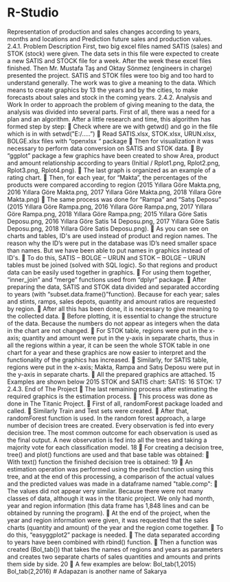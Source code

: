 # R-Studio
Representation of production and sales changes according to years, months and locations and Prediction future sales and production values.
2.4.1. Problem Description
 First, two big excel files named SATIS (sales) and STOK (stock) were
given. The data sets in this file were expected to create a new SATIS and
STOCK file for a week. After the week these excel files finished. Then Mr.
Mustafa Taş and Oktay Sönmez (engineers in charge) presented the project.
SATIS and STOK files were too big and too hard to understand generally. The
work was to give a meaning to the data. Which means to create graphics by 
13
the years and by the cities, to make forecasts about sales and stock in the
coming years.
 2.4.2. Analysis and Work
 In order to approach the problem of giving meaning to the data, the
analysis was divided into several parts. First of all, there was a need for a plan
and an algorithm. After a little research and time, this algorithm has formed
step by step:
 Check where are we with getwd() and go in the file which is in with
setwd("E:/…..”)
 Read SATIS.xlsx, STOK.xlsx, URUN.xlsx, BOLGE.xlsx files with
“openxlsx “ package
 Then for visualization it was necessary to perform data conversion
on SATIS and STOK data.
 By “ggplot” package a few graphics have been created to show
Area, product and amount relationship according to years (Initial /
Rplot1.png, Rplot2.png, Rplot3.png, Rplot4.png).
 The last graph is organized as an example of a rating chart.
 Then, for each year, for “Makta”, the percentages of the products
were compared according to region (2015 Yıllara Göre Makta.png,
2016 Yıllara Göre Makta.png, 2017 Yıllara Göre Makta.png, 2018
Yıllara Göre Makta.png)
 The same process was done for “Rampa” and “Satış Deposu”
(2015 Yıllara Göre Rampa.png, 2016 Yıllara Göre Rampa.png,
2017 Yıllara Göre Rampa.png, 2018 Yıllara Göre Rampa.png;
2015 Yıllara Göre Satis Deposu.png, 2016 Yıllara Göre Satis 
14
Deposu.png, 2017 Yıllara Göre Satis Deposu.png, 2018 Yıllara
Göre Satis Deposu.png).
 As you can see on charts and tables, ID's are used instead of
product and region names. The reason why the ID’s were put in the
database was ID’s need smaller space than names. But we have
been able to put names in graphics instead of ID's.
 To do this, SATIS – BOLGE – URUN and STOK – BOLGE – URUN
tables must be joined (solved with SQL logic). So that regions and
product data can be easily used together in graphics.
 For using them together, “inner_join” and “merge” functions used
from “dplyr” package.
 After preparing the data, SATIS and STOK data divided and
separated according to years (with “subset.data.frame()”function).
Because for each year; sales and stints, ramps, sales depots,
quantity and amount ratios are requested by region.
 After all this has been done, it is necessary to give meaning to the
collected data.
 Before plotting, it is essential to change the structure of the data.
Because the numbers do not appear as integers when the data in
the chart are not changed.
 For STOK table, regions were put in the x-axis; quantity and
amount were put in the y-axis in separate charts, thus in all the
regions within a year, it can be seen the whole STOK table in one
chart for a year and these graphics are now easier to interpret and
the functionality of the graphics has increased.
 Similarly, for SATIS table, regions were put in the x-axis; Makta,
Rampa and Satış Deposu were put in the y-axis in separate charts.
 All the prepared graphics are attached. 
15
Examples are shown below 2015 STOK and SATIS chart:
SATIS: 
16
STOK: 
17
2.4.3. End of The Project
 The last remaining process after estimating the required graphics is the
estimation process.
 This process was done as done in The Titanic Project.
 First of all, randomForest package loaded and called.
 Similarly Train and Test sets were created.
 After that, randomForest function is used. In the random forest
approach, a large number of decision trees are created. Every
observation is fed into every decision tree. The most common outcome
for each observation is used as the final output. A new observation is
fed into all the trees and taking a majority vote for each classification
model. 
18
 For creating a decision tree, tree() and plot() functions are used and
that base table was obtained:
 With text() function the finished decision tree is obtained: 
19
 An estimation operation was performed using the predict function using
this tree, and at the end of this processing, a comparison of the actual
values and the predicted values was made in a dataframe named
"table.comp":
 The values did not appear very similar. Because there were not many
classes of data, although it was in the titanic project. We only had
month, year and region information (this data frame has 1,848 lines
and can be obtained by running the program).
 At the end of the project, when the year and region information were
given, it was requested that the sales charts (quantity and amount) of
the year and the region come together.
 To do this, “easyggplot2” package is needed.
 The data separated according to years have been combined with
rbind() function.
 Then a function was created (Bol_tab()) that takes the names of
regions and years as parameters and creates two separate charts of
sales quantities and amounts and prints them side by side. 
20
 A few examples are below:
Bol_tab(1,2015)
Bol_tab(2,2016) # Adapazarı is another name of Sakarya
